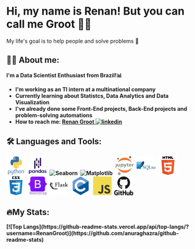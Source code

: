 <h1> Hi, my name is Renan! But you can call me Groot 👋😁 </h1>
 
 <p>My life's goal is to help people and solve problems 🎯</p>

<h2><b>👨‍💻 About me:</h2>
 I'm a Data Scientist Enthusiast from Brazil!📊
<ul>
 <li>I'm working as an TI intern at a multinational company</li>
 <li>Currently learning about Statistcs, Data Analytics and Data Visualization</li>
 <li>I've already done some Front-End projects, Back-End projects and problem-solving automations</li>
 <li>How to reach me: <a href="https://www.linkedin.com/in/renan-groot-85804420b/" rel="nofollow noreferrer">
     Renan Groot <img src="https://i.stack.imgur.com/gVE0j.png" alt="linkedin">
  </a> </li>
</ul>
<h2>🛠️ Languages and Tools:</h2>
<div>
<img src="https://github.com/devicons/devicon/blob/master/icons/python/python-original-wordmark.svg" title="Python" alt="Python" height=50 width=50>&nbsp;
<img src="https://github.com/devicons/devicon/blob/master/icons/pandas/pandas-original-wordmark.svg" title="Pandas" alt="Pandas" height=50 width=50>&nbsp;
<img src="https://seaborn.pydata.org/_static/logo-wide-lightbg.svg" title="Seaborn" alt="Seaborn" height=50 width=60>&nbsp;
<img src="https://matplotlib.org/_static/images/logo2.svg" title="Matplotlib" alt="Matplotlib" height=50 width=60>&nbsp;
<img src="https://github.com/devicons/devicon/blob/master/icons/jupyter/jupyter-original-wordmark.svg" title="Jupyter" alt="Jupyter" height=50 width=50>&nbsp;
<img src="https://github.com/devicons/devicon/blob/master/icons/sqlite/sqlite-original-wordmark.svg" title="SQLite" alt="SQLite" height=50 width=50>&nbsp;
<img src="https://github.com/devicons/devicon/blob/master/icons/html5/html5-original-wordmark.svg" title="HTML5" alt="HTML5" height=50 width=50>&nbsp;
<img src="https://github.com/devicons/devicon/blob/master/icons/css3/css3-original-wordmark.svg" title="CSS3" alt="CSS3" height=50 width=50>&nbsp;
<img src="https://github.com/devicons/devicon/blob/master/icons/bootstrap/bootstrap-original-wordmark.svg" title="Bootstrap" alt="Bootstrap" height=50 width=50>&nbsp;
<img src="https://github.com/devicons/devicon/blob/master/icons/flask/flask-original-wordmark.svg" title="Flask" alt="Flask" height=50 width=50>&nbsp;
<img src="https://github.com/devicons/devicon/blob/master/icons/c/c-original.svg" title="C" alt="C" height=50 width=50>&nbsp;
<img src="https://github.com/devicons/devicon/blob/master/icons/javascript/javascript-original.svg" title="Javascript" alt="Javascript" height=50 width=50>&nbsp;
<img src="https://github.com/devicons/devicon/blob/master/icons/github/github-original-wordmark.svg" title="GitHub" alt="GitHub" height=50 width=50>&nbsp;

</div>
<h2>🔥My Stats:</h2>
[![Top Langs](https://github-readme-stats.vercel.app/api/top-langs/?username=RenanGroot)](https://github.com/anuraghazra/github-readme-stats)


<!---
RenanGroot/RenanGroot is a ✨ special ✨ repository because its `README.md` (this file) appears on your GitHub profile.
You can click the Preview link to take a look at your changes.
--->
